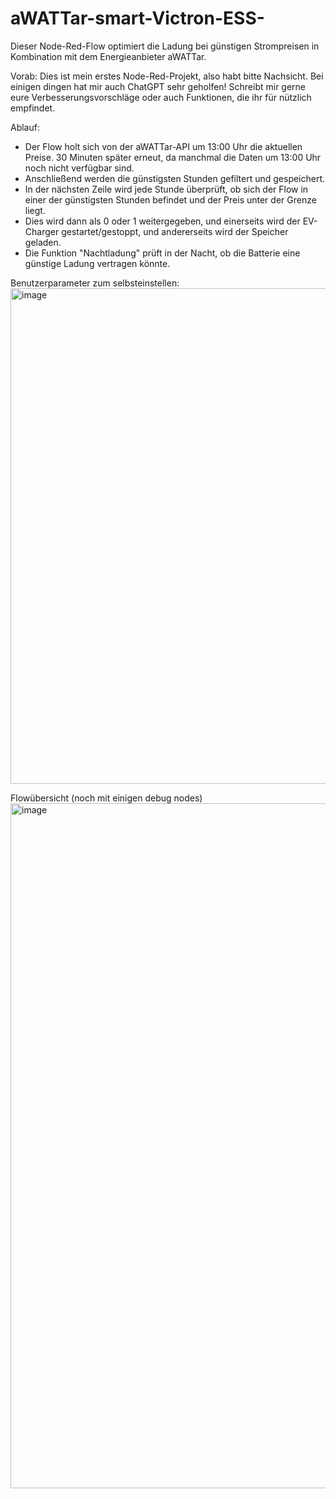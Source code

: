 # aWATTar-smart-Victron-ESS-
Dieser Node-Red-Flow optimiert die Ladung bei günstigen Strompreisen in Kombination mit dem Energieanbieter aWATTar.

Vorab: Dies ist mein erstes Node-Red-Projekt, also habt bitte Nachsicht. Bei einigen dingen hat mir auch ChatGPT sehr geholfen! Schreibt mir gerne eure Verbesserungsvorschläge oder auch Funktionen, die ihr für nützlich empfindet.

Ablauf:
- Der Flow holt sich von der aWATTar-API um 13:00 Uhr die aktuellen Preise. 30 Minuten später erneut, da manchmal die Daten um 13:00 Uhr noch nicht verfügbar sind.
- Anschließend werden die günstigsten Stunden gefiltert und gespeichert.
- In der nächsten Zeile wird jede Stunde überprüft, ob sich der Flow in einer der günstigsten Stunden befindet und der Preis unter der Grenze liegt.
- Dies wird dann als 0 oder 1 weitergegeben, und einerseits wird der EV-Charger gestartet/gestoppt, und andererseits wird der Speicher geladen.
- Die Funktion "Nachtladung" prüft in der Nacht, ob die Batterie eine günstige Ladung vertragen könnte.

Benutzerparameter zum selbsteinstellen:
<img width="793" alt="image" src="https://github.com/Scooolt/aWATTar-smart-Victron-ESS-/assets/154541138/7e5882f6-5c1b-4b70-90db-c79cab47a273">

Flowübersicht (noch mit einigen debug nodes)
<img width="1096" alt="image" src="https://github.com/Scooolt/aWATTar-smart-Victron-ESS-/assets/154541138/a3867fcc-bc81-48da-a22f-25ad02d4ca11">

